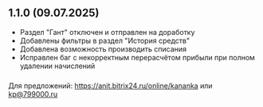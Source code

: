 
## 1.1.0 (09.07.2025)
- Раздел "Гант" отключен и отправлен на доработку
- Добавлены фильтры в раздел "История средств" 
- Добавлена возможность производить списания
- Исправлен баг с некорректным перерасчётом прибыли при полном удалении начислений
###
Для предложений: <a href="http://example.com" target="_blank">https://anit.bitrix24.ru/online/kananka</a> или kp@799000.ru
